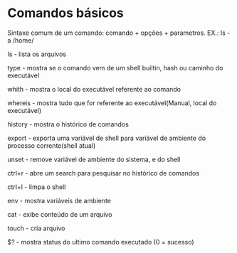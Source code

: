 # Comandos básicos

Sintaxe comum de um comando: comando + opções + parametros. EX.: ls -a /home/

ls - lista os arquivos

type - mostra se o comando vem de um shell builtin, hash ou caminho do executável

whith - mostra o local do executável referente ao comando

whereis - mostra tudo que for referente ao executável(Manual, local do executável)

history - mostra o histórico de comandos

export - exporta uma variável de shell para variável de ambiente do processo corrente(shell atual)

unset - remove variável de ambiente do sistema, e do shell

ctrl+r - abre um search para pesquisar no histórico de comandos

ctrl+l - limpa o shell

env - mostra variáveis de ambiente

cat - exibe conteúdo de um arquivo

touch - cria arquivo

$? - mostra status do ultimo comando executado (0 = sucesso)

